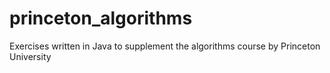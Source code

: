 # princeton_algorithms
Exercises written in Java to supplement the algorithms course by Princeton University
